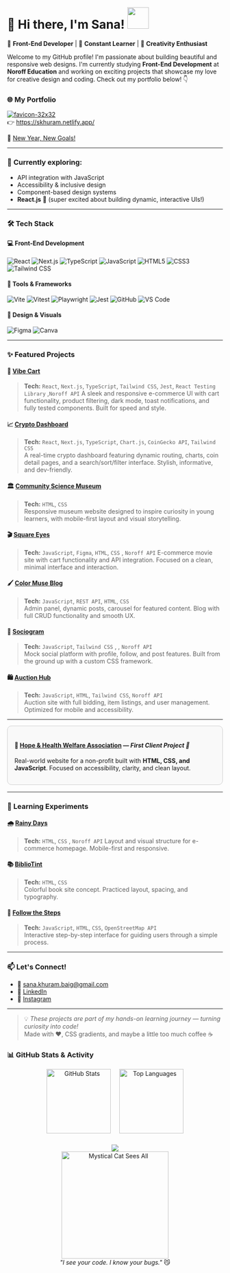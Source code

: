 # 🌷 Hi there, I'm Sana! <img src="https://media.giphy.com/media/mGcNjsfWAjY5AEZNw6/giphy.gif" width="50">

🎨 **Front-End Developer** | 🌱 **Constant Learner** | 🚀 **Creativity Enthusiast**

Welcome to my GitHub profile! I'm passionate about building beautiful and responsive web designs. I'm currently studying **Front-End Development** at **Noroff Education** and working on exciting projects that showcase my love for creative design and coding. Check out my portfolio below! 👇

### 🌐 My Portfolio
[![favicon-32x32](https://github.com/user-attachments/assets/7a5977fe-ac13-4b81-93f2-1acb0188cf00)](https://skhuram.netlify.app/)  
👉 https://skhuram.netlify.app/

🌟 [New Year, New Goals!](https://newyear-resolutions.netlify.app/)  

---

### 🌿 **Currently exploring:**
- API integration with JavaScript  
- Accessibility & inclusive design  
- Component-based design systems  
- **React.js** 💙 (super excited about building dynamic, interactive UIs!)

---

### 🛠️ Tech Stack

#### 💻 **Front-End Development**

![React](https://img.shields.io/badge/-React-61DAFB?style=for-the-badge&logo=react&logoColor=000)
![Next.js](https://img.shields.io/badge/-Next.js-000000?style=for-the-badge&logo=next.js&logoColor=fff)
![TypeScript](https://img.shields.io/badge/-TypeScript-3178C6?style=for-the-badge&logo=typescript&logoColor=fff)
![JavaScript](https://img.shields.io/badge/-JavaScript-F7DF1E?style=for-the-badge&logo=javascript&logoColor=000)
![HTML5](https://img.shields.io/badge/-HTML5-E34F26?style=for-the-badge&logo=html5&logoColor=fff)
![CSS3](https://img.shields.io/badge/-CSS3-1572B6?style=for-the-badge&logo=css3&logoColor=fff)
![Tailwind CSS](https://img.shields.io/badge/-TailwindCSS-38B2AC?style=for-the-badge&logo=tailwindcss&logoColor=fff)

#### 🧰 **Tools & Frameworks**

![Vite](https://img.shields.io/badge/-Vite-646CFF?style=for-the-badge&logo=vite&logoColor=fff)
![Vitest](https://img.shields.io/badge/-Vitest-6F55A5?style=for-the-badge&logo=vitest&logoColor=fff)
![Playwright](https://img.shields.io/badge/-Playwright-000000?style=for-the-badge&logo=playwright&logoColor=fff)
![Jest](https://img.shields.io/badge/-Jest-C21325?style=for-the-badge&logo=jest&logoColor=fff)
![GitHub](https://img.shields.io/badge/-GitHub-181717?style=for-the-badge&logo=github&logoColor=fff)
![VS Code](https://img.shields.io/badge/-VSCode-007ACC?style=for-the-badge&logo=visual-studio-code&logoColor=fff)

#### 🎨 **Design & Visuals**

![Figma](https://img.shields.io/badge/-Figma-F24E1E?style=for-the-badge&logo=figma&logoColor=fff)
![Canva](https://img.shields.io/badge/-Canva-00C4CC?style=for-the-badge&logo=canva&logoColor=fff)

---

### ✨ Featured Projects

#### 🛒 [Vibe Cart](https://jsfw-sanakhuram.vercel.app/)
> **Tech:** `React`, `Next.js`, `TypeScript`, `Tailwind CSS`, `Jest`, `React Testing Library` ,`Noroff API` 
A sleek and responsive e-commerce UI with cart functionality, product filtering, dark mode, toast notifications, and fully tested components. Built for speed and style.

#### 📈 [Crypto Dashboard](https://crypto-dashboard-nine-gilt.vercel.app/)
> **Tech:** `React`, `Next.js`, `TypeScript`, `Chart.js`, `CoinGecko API`, `Tailwind CSS`  
A real-time crypto dashboard featuring dynamic routing, charts, coin detail pages, and a search/sort/filter interface. Stylish, informative, and dev-friendly.

#### 🏛️ [Community Science Museum](https://sanakhuram.github.io/semester-project-sana-khuram/)
> **Tech:** `HTML`, `CSS`  
Responsive museum website designed to inspire curiosity in young learners, with mobile-first layout and visual storytelling.

#### 🎬 [Square Eyes](https://sanakhuram.github.io/squareEyes-js/)
> **Tech:** `JavaScript`, `Figma`, `HTML`, `CSS` , `Noroff API` 
E-commerce movie site with cart functionality and API integration. Focused on a clean, minimal interface and interaction.

#### 🖌️ [Color Muse Blog](https://color-muse-blog-project-exam-1.netlify.app/)
> **Tech:** `JavaScript`, `REST API`, `HTML`, `CSS`  
Admin panel, dynamic posts, carousel for featured content. Blog with full CRUD functionality and smooth UX.

#### 💬 [Sociogram](https://sociogram-app.netlify.app/)
> **Tech:** `JavaScript`, `Tailwind CSS` , , `Noroff API`   
Mock social platform with profile, follow, and post features. Built from the ground up with a custom CSS framework.

#### 🛍️ [Auction Hub](https://auction-hub.netlify.app/)
> **Tech:** `JavaScript`, `HTML`, `Tailwind CSS`, `Noroff API`  
Auction site with full bidding, item listings, and user management. Optimized for mobile and accessibility.

---

<div style="border: 1px solid #ccc; border-radius: 10px; padding: 16px; margin-bottom: 16px; background-color: #f9f9f9;">
  <h4>🌿 <a href="https://hopeandhealthwelfareassociation.com/">Hope & Health Welfare Association</a> — <em>First Client Project 💖</em></h4>
  <p>Real-world website for a non-profit built with <strong>HTML, CSS, and JavaScript</strong>. Focused on accessibility, clarity, and clean layout.</p>
</div>

---

### 🧪 Learning Experiments

#### 🌧️ [Rainy Days](https://sanakhuram.github.io/Rainy-Days/)
> **Tech:** `HTML`, `CSS` , `Noroff API` 
Layout and visual structure for e-commerce homepage. Mobile-first and responsive.

#### 📚 [BiblioTint](https://sanakhuram.github.io/BilblioTint/)
> **Tech:** `HTML`, `CSS`  
Colorful book site concept. Practiced layout, spacing, and typography.

#### 👣 [Follow the Steps](https://sanakhuram.github.io/follow-the-steps/)
> **Tech:** `JavaScript`, `HTML`, `CSS`, `OpenStreetMap API`  
Interactive step-by-step interface for guiding users through a simple process.

---

### 📫 Let's Connect!

- 💌 [sana.khuram.baig@gmail.com](mailto:sana.khuram.baig@gmail.com)  
- 💼 [LinkedIn](https://www.linkedin.com/in/sana-khuram-157ba02b7/)  
- 📸 [Instagram](https://www.instagram.com/sana_khuram?igsh=MTBneHhvd2d2eXB2dg==)

---

> 💡 *These projects are part of my hands-on learning journey — turning curiosity into code!*  
> Made with ❤️, CSS gradients, and maybe a little too much coffee ☕



### 📊 GitHub Stats & Activity

<div align="center">
  <img src="https://github-readme-stats.vercel.app/api?username=sanakhuram&show_icons=true&count_private=true&hide_border=true&title_color=e07a5f&text_color=6c5b7b&icon_color=f67280&bg_color=fff5e6" height="150" alt="GitHub Stats" />
  &nbsp;&nbsp;&nbsp;
  <img src="https://github-readme-stats.vercel.app/api/top-langs/?username=sanakhuram&layout=compact&langs_count=6&hide_border=true&title_color=e07a5f&text_color=6c5b7b&icon_color=f67280&bg_color=fff5e6" height="150" alt="Top Languages" />
</div>


###

<div align="center">
  <img src="https://profile-counter.glitch.me/sanakhuram/count.svg?"  />
</div>

<div align="center">
  <img src="https://orig00.deviantart.net/e295/f/2014/304/4/3/_animated_gif__auriel_cat_sees_and_knows_all__by_miisu-d84rvtf.png" width="250" alt="Mystical Cat Sees All" />
</div>

<div align="center"><em>"I see your code. I know your bugs."</em> 😼</div>





